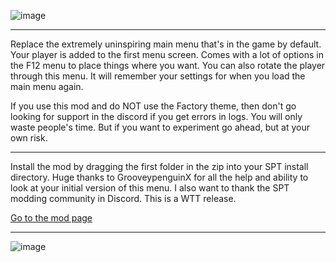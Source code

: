 ![image](https://i.imgur.com/YMAtT5k.png)

---

Replace the extremely uninspiring main menu that's in the game by default. Your player is added to the first menu screen. Comes with a lot of options in the F12 menu to place things where you want. You can also rotate the player through this menu. It will remember your settings for when you load the main menu again.

If you use this mod and do NOT use the Factory theme, then don't go looking for support in the discord if you get errors in logs. You will only waste people's time. But if you want to experiment go ahead, but at your own risk.

---

Install the mod by dragging the first folder in the zip into your SPT install directory. Huge thanks to GrooveypenguinX for all the help and ability to look at your initial version of this menu. I also want to thank the SPT modding community in Discord. This is a WTT release.

[Go to the mod page](https://hub.sp-tarkov.com/files/file/2412-wtt-menu-overhaul)

---

![image](https://i.imgur.com/UVo352O.jpeg)
